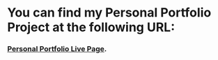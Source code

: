 # You can find my Personal Portfolio Project at the following URL:

### [Personal Portfolio Live Page](https://muniruibrahimsesay.github.io/personal_portfolio/).
